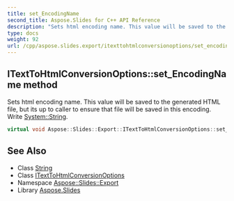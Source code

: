 ```yaml
---
title: set_EncodingName
second_title: Aspose.Slides for C++ API Reference
description: "Sets html encoding name. This value will be saved to the generated HTML file, but its up to caller to ensure that file will be saved in this encoding. Write System::String."
type: docs
weight: 92
url: /cpp/aspose.slides.export/itexttohtmlconversionoptions/set_encodingname/
---
```

## ITextToHtmlConversionOptions::set_EncodingName method


Sets html encoding name. This value will be saved to the generated HTML file, but its up to caller to ensure that file will be saved in this encoding. Write [System::String](../../../system/string/).

```cpp
virtual void Aspose::Slides::Export::ITextToHtmlConversionOptions::set_EncodingName(System::String value)=0
```

## See Also

* Class [String](../../../system/string/)
* Class [ITextToHtmlConversionOptions](../)
* Namespace [Aspose::Slides::Export](../../)
* Library [Aspose.Slides](../../../)
